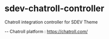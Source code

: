 # sdev-chatroll-controller
Chatroll integration controller for SDEV Theme

--
Chatroll platform :
https://chatroll.com/
